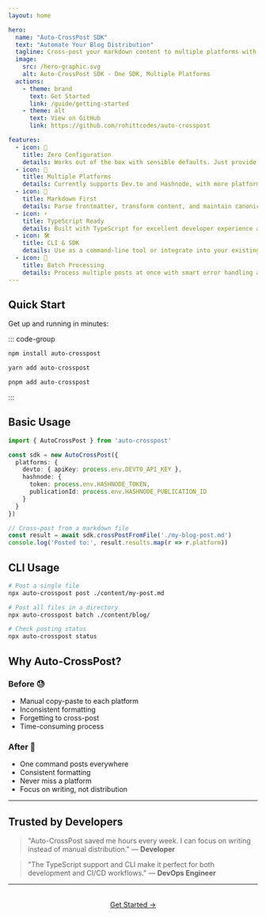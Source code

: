 ```yaml
---
layout: home

hero:
  name: "Auto-CrossPost SDK"
  text: "Automate Your Blog Distribution"
  tagline: Cross-post your markdown content to multiple platforms with zero configuration
  image:
    src: /hero-graphic.svg
    alt: Auto-CrossPost SDK - One SDK, Multiple Platforms
  actions:
    - theme: brand
      text: Get Started
      link: /guide/getting-started
    - theme: alt
      text: View on GitHub
      link: https://github.com/rohittcodes/auto-crosspost

features:
  - icon: 🚀
    title: Zero Configuration
    details: Works out of the box with sensible defaults. Just provide your API keys and start cross-posting.
  - icon: 🔗
    title: Multiple Platforms
    details: Currently supports Dev.to and Hashnode, with more platforms coming soon.
  - icon: 📝
    title: Markdown First
    details: Parse frontmatter, transform content, and maintain canonical URLs automatically.
  - icon: ⚡
    title: TypeScript Ready
    details: Built with TypeScript for excellent developer experience and type safety.
  - icon: 🛠️
    title: CLI & SDK
    details: Use as a command-line tool or integrate into your existing workflow with the SDK.
  - icon: 🔄
    title: Batch Processing
    details: Process multiple posts at once with smart error handling and retry logic.
---
```


## Quick Start

Get up and running in minutes:

::: code-group

```bash [npm]
npm install auto-crosspost
```

```bash [yarn]
yarn add auto-crosspost
```

```bash [pnpm]
pnpm add auto-crosspost
```

:::

## Basic Usage

```typescript
import { AutoCrossPost } from 'auto-crosspost'

const sdk = new AutoCrossPost({
  platforms: {
    devto: { apiKey: process.env.DEVTO_API_KEY },
    hashnode: { 
      token: process.env.HASHNODE_TOKEN,
      publicationId: process.env.HASHNODE_PUBLICATION_ID 
    }
  }
})

// Cross-post from a markdown file
const result = await sdk.crossPostFromFile('./my-blog-post.md')
console.log('Posted to:', result.results.map(r => r.platform))
```

## CLI Usage

```bash
# Post a single file
npx auto-crosspost post ./content/my-post.md

# Post all files in a directory
npx auto-crosspost batch ./content/blog/

# Check posting status
npx auto-crosspost status
```

## Why Auto-CrossPost?

### Before 😓
- Manual copy-paste to each platform
- Inconsistent formatting
- Forgetting to cross-post
- Time-consuming process

### After 🎉
- One command posts everywhere
- Consistent formatting
- Never miss a platform
- Focus on writing, not distribution

---

## Trusted by Developers

> "Auto-CrossPost saved me hours every week. I can focus on writing instead of manual distribution."
> — **Developer**

> "The TypeScript support and CLI make it perfect for both development and CI/CD workflows."
> — **DevOps Engineer**

---

<div class="vp-doc" style="text-align: center; margin-top: 2rem;">
  <a href="/guide/getting-started" class="vp-button vp-button-brand">Get Started →</a>
</div>
